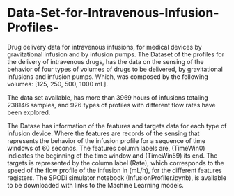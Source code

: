 # Data-Set-for-Intravenous-Infusion-Profiles-
Drug delivery data for intravenous infusions, for medical devices by gravitational infusion and by infusion pumps.
The Dataset of the profiles for the delivery of intravenous drugs, has the data on the sensing of the behavior of four types of volumes of drugs to be delivered, by gravitational infusions and infusion pumps. Which, was composed by the following volumes: [125, 250, 500, 1000 mL].

The data set available, has more than 3969 hours of infusions totaling 238146 samples, and 926 types of profiles with different flow rates have been explored.

The Datase has information of the features and targets data for each type of infusion device. Where the features are records of the sensing that represents the behavior of the infusion profile for a sequence of time windows of 60 seconds. The features column labels are, (TimeWin0) indicates the beginning of the time window and (TimeWin59) its end. The targets is represented by the column label (Rate), which corresponds to the speed of the flow profile of the infusion in (mL/h), for the different features registers. 
The SPODi simulator notebook (InfusionProfiler.ipynb), is available to be downloaded with links to the Machine Learning models.
